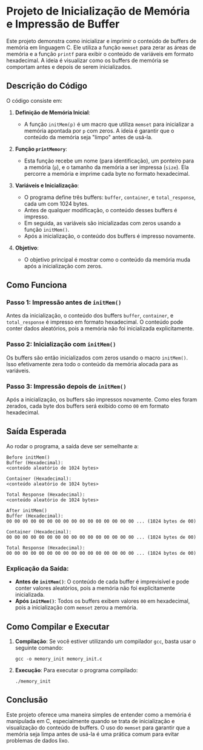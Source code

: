 # Projeto de Inicialização de Memória e Impressão de Buffer

Este projeto demonstra como inicializar e imprimir o conteúdo de buffers de memória em linguagem C. Ele utiliza a função `memset` para zerar as áreas de memória e a função `printf` para exibir o conteúdo de variáveis em formato hexadecimal. A ideia é visualizar como os buffers de memória se comportam antes e depois de serem inicializados.

## Descrição do Código

O código consiste em:

1. **Definição de Memória Inicial**:
   - A função `initMem(p)` é um macro que utiliza `memset` para inicializar a memória apontada por `p` com zeros. A ideia é garantir que o conteúdo da memória seja "limpo" antes de usá-la.

2. **Função `printMemory`**:
   - Esta função recebe um nome (para identificação), um ponteiro para a memória (`p`), e o tamanho da memória a ser impressa (`size`). Ela percorre a memória e imprime cada byte no formato hexadecimal.

3. **Variáveis e Inicialização**:
   - O programa define três buffers: `buffer`, `container`, e `total_response`, cada um com 1024 bytes.
   - Antes de qualquer modificação, o conteúdo desses buffers é impresso.
   - Em seguida, as variáveis são inicializadas com zeros usando a função `initMem()`.
   - Após a inicialização, o conteúdo dos buffers é impresso novamente.

4. **Objetivo**:
   - O objetivo principal é mostrar como o conteúdo da memória muda após a inicialização com zeros.

## Como Funciona

### Passo 1: Impressão antes de `initMem()`
Antes da inicialização, o conteúdo dos buffers `buffer`, `container`, e `total_response` é impresso em formato hexadecimal. O conteúdo pode conter dados aleatórios, pois a memória não foi inicializada explicitamente.

### Passo 2: Inicialização com `initMem()`
Os buffers são então inicializados com zeros usando o macro `initMem()`. Isso efetivamente zera todo o conteúdo da memória alocada para as variáveis.

### Passo 3: Impressão depois de `initMem()`
Após a inicialização, os buffers são impressos novamente. Como eles foram zerados, cada byte dos buffers será exibido como `00` em formato hexadecimal.

## Saída Esperada

Ao rodar o programa, a saída deve ser semelhante a:

```
Before initMem()
Buffer (Hexadecimal):
<conteúdo aleatório de 1024 bytes>

Container (Hexadecimal):
<conteúdo aleatório de 1024 bytes>

Total Response (Hexadecimal):
<conteúdo aleatório de 1024 bytes>

After initMem()
Buffer (Hexadecimal):
00 00 00 00 00 00 00 00 00 00 00 00 00 00 00 00 ... (1024 bytes de 00)

Container (Hexadecimal):
00 00 00 00 00 00 00 00 00 00 00 00 00 00 00 00 ... (1024 bytes de 00)

Total Response (Hexadecimal):
00 00 00 00 00 00 00 00 00 00 00 00 00 00 00 00 ... (1024 bytes de 00)
```

### Explicação da Saída:
- **Antes de `initMem()`**: O conteúdo de cada buffer é imprevisível e pode conter valores aleatórios, pois a memória não foi explicitamente inicializada.
- **Após `initMem()`**: Todos os buffers exibem valores `00` em hexadecimal, pois a inicialização com `memset` zerou a memória.

## Como Compilar e Executar

1. **Compilação**:
   Se você estiver utilizando um compilador `gcc`, basta usar o seguinte comando:
   ```
   gcc -o memory_init memory_init.c
   ```

2. **Execução**:
   Para executar o programa compilado:
   ```
   ./memory_init
   ```

## Conclusão

Este projeto oferece uma maneira simples de entender como a memória é manipulada em C, especialmente quando se trata de inicialização e visualização do conteúdo de buffers. O uso do `memset` para garantir que a memória seja limpa antes de usá-la é uma prática comum para evitar problemas de dados lixo.